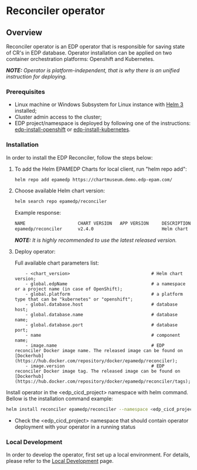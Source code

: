 # Reconciler operator

## Overview

Reconciler operator is an EDP operator that is responsible for saving state of CR's in EDP database. Operator installation can be applied on two container orchestration platforms: Openshift and Kubernetes.
                                                                                                     
_**NOTE:** Operator is platform-independent, that is why there is an unified instruction for deploying._

### Prerequisites
* Linux machine or Windows Subsystem for Linux instance with [Helm 3](https://helm.sh/docs/intro/install/) installed;
* Cluster admin access to the cluster;
* EDP project/namespace is deployed by following one of the instructions: [edp-install-openshift](https://github.com/epmd-edp/edp-install/blob/release-2.4/documentation/openshift_install_edp.md#edp-project) or [edp-install-kubernetes](https://github.com/epmd-edp/edp-install/blob/release-2.4/documentation/kubernetes_install_edp.md#edp-namespace).

### Installation
In order to install the EDP Reconciler, follow the steps below:

1. To add the Helm EPAMEDP Charts for local client, run "helm repo add":
     ```bash
     helm repo add epamedp https://chartmuseum.demo.edp-epam.com/
     ```
2. Choose available Helm chart version:
     ```bash
     helm search repo epamedp/reconciler
     ```
   Example response:   
     ```bash
     NAME                    CHART VERSION   APP VERSION     DESCRIPTION
     epamedp/reconciler      v2.4.0                          Helm chart for Golang application/service deplo...
     ```

    _**NOTE:** It is highly recommended to use the latest released version._
    
3. Deploy operator:

    Full available chart parameters list:
    ```
        - <chart_version>                               # Helm chart version;
        - global.edpName                                # a namespace or a project name (in case of OpenShift);
        - global.platform                               # a platform type that can be "kubernetes" or "openshift";
        - global.database.host                          # database host;
        - global.database.name                          # database name;
        - global.database.port                          # database port;
        - name                                          # component name;
        - image.name                                    # EDP reconciler Docker image name. The released image can be found on [Dockerhub](https://hub.docker.com/repository/docker/epamedp/reconciler);
        - image.version                                 # EDP reconciler Docker image tag. The released image can be found on [Dockerhub](https://hub.docker.com/repository/docker/epamedp/reconciler/tags);
    ```
    
Install operator in the <edp_cicd_project> namespace with helm command. Bellow is the installation command example:
```bash
helm install reconciler epamedp/reconciler --namespace <edp_cicd_project> --version <chart_version> --set name=reconciler --set global.edpName=<edp_cicd_project> --set global.platform=<platform_type> --set global.database.name=<db-name> --set global.database.host=<db-name>.<namespace_name> --set global.database.port=<port> --set image.name=epamedp/reconciler --set image.version=<operator_version> 
```
* Check the <edp_cicd_project> namespace that should contain operator deployment with your operator in a running status

### Local Development
In order to develop the operator, first set up a local environment. For details, please refer to the [Local Development](documentation/local-development.md) page.